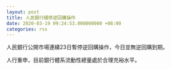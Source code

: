 ```yaml
---
layout: post
title: 人民銀行續停逆回購操作
date: 2020-03-19 09:24:53.000000000 +08:00
categories: rss
---
```


人民銀行公開市場連續23日暫停逆回購操作，今日並無逆回購到期。

人行重申，目前銀行體系流動性總量處於合理充裕水平。
